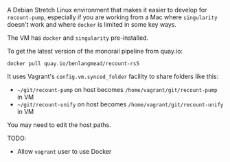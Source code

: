 A Debian Stretch Linux environment that makes it easier to develop for `recount-pump`, especially if you are working from a Mac where `singularity` doesn't work and where `docker` is limited in some key ways.

The VM has `docker` and `singularity` pre-installed.

To get the latest version of the monorail pipeline from quay.io:

`docker pull quay.io/benlangmead/recount-rs5`

It uses Vagrant's `config.vm.synced_folder` facility to share folders like this:

* `~/git/recount-pump` on host becomes `/home/vagrant/git/recount-pump` in VM
* `~/git/recount-unify` on host becomes `/home/vagrant/git/recount-unify` in VM

You may need to edit the host paths.

TODO:

* Allow `vagrant` user to use Docker
